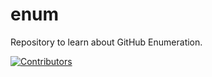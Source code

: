 # enum
Repository to learn about GitHub Enumeration.















































[![Contributors](https://img.shields.io/badge/Contributors-3-brightgreen)](https://github.com/EurydiceCorp/enum/graphs/contributors)

